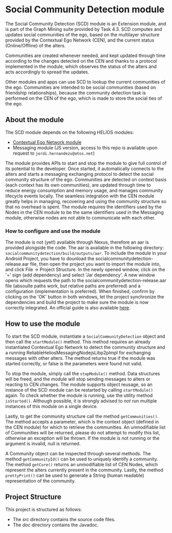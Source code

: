 # Social Community Detection module #

The Social Community Detection (SCD) module is an Extension module, and is part of the Graph Mining suite provided by Task 4.3.
SCD computes and updates social communities of the ego, based on the multilayer structure provided by the Contextual Ego Network (CEN), and the current status (Online/Offline) of the alters.

Communities are created whenever needed, and kept updated through time according to the changes detected on the CEN and thanks to a protocol implemented in the module, which observes the status of the alters and acts accordingly to spread the updates.

Other modules and apps can use SCD to lookup the current communities of the ego. Communities are intended to be social communities (based on friendship relationships), because the community detection task is performed on the CEN of the ego, which is made to store the social ties of the ego.


## About the module ##

The SCD module depends on the following HELIOS modules:
- [Contextual Ego Network module](https://github.com/helios-h2020/h.core-SocialEgoNetwork)
- Messaging module (JS version, access to this repo is available upon request to `jordi.hernandezv@atos.net`)

The module provides APIs to start and stop the module to give full control of its potential to the developer. Once started, it automatically connects to the alters and starts a messaging exchanging protocol to detect the social community structure of the ego. Communities are detected on context basis (each context has its own communities), are updated through time to reduce energy consumption and memory usage, and manages community lifecycle events locally. The seamless integration with the CEN module greatly helps in managing, recovering and using the community structure so that no overhead is spent. The module requires the identifiers used by the Nodes in the CEN module to be the same identifiers used in the Messaging module, otherwise nodes are not able to communicate with each other.


### How to configure and use the module ###

The module is not (yet!) available through Nexus, therefore an aar is provided alongside the code. The aar is available in the following directory: `socialcommunitydetection/build/outputs/aar`. To include the module in your Android Project, you have to dounload the socialcommunitydetection-release.aar file, then open the project you want to import the module into, and click File -> Project Structure. In the newly opened window, click on the '+' sign (add dependency) and select 'Jar dependency'. A new window opens which requests the path to the socialcommunitydetection-release.aar file (absoulte paths work, but relative paths are preferred) and a configuration (implementation is preferred). When finished, confirm by clicking on the 'OK' button in both windows, let the project synchronize the dependencies and build the project to make sure the module is now correctly integrated. An official guide is also available [here](https://developer.android.com/studio/projects/android-library).



## How to use the module ##
To start the SCD module, instantiate a `SocialCommunityDetection` object and then call the `startModule()` method. This method requires an already instantiated Contextual Ego Network to detect the community structure and a running ReliableHeliosMessagingNodejsLibp2pImpl for exchanging messages with other alters. The method returns true if the module was started correctly, or false is the parameters were found not valid.

To stop the module, simply call the `stopModule()` method. Data structures will be freed, and the module will stop sending messages to alters or reacting to CEN changes. The module supports object reusage, so an instance of the SCD module can be restarted by calling `startModule()` again. To check whether the module is running, use the utility method `isStarted()`. Although possible, it is strongly advised to *not* run multiple instances of this module on a single device.

Lastly, to get the community structure call the method `getCommunities()`. The method accepts a parameter, which is the context object (defined in the CEN module) for which to retrieve the communities. An unmodifiable list of Communities will be returned, please do not attempt to modify this list, otherwise an exception will be thrown. If the module is not running or the argument is invalid, null is returned.

A Community object can be inspected through several methods. The method `getCommunityId()` can be used to uniquely identify a community. The method `getCore()` returns an unmodifiable list of CEN Nodes, which represent the alters currently present in the community. Lastly, the method `prettyPrint()` can be used to generate a String (human readable) representation of the community.

## Project Structure ##
This project is structured as follows:
- The *src* directory contains the source code files.
- The *doc* directory contains the Javadoc.
